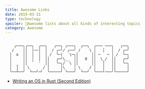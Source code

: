```yaml
---
title: Awesome Links
date: 2019-03-31
type: technology
spoiler: 🌟Awesome lists about all kinds of interesting topics
category: Awesome
---
```


```symbol

    ╭───╮╭──╮  ╭──╮   ╭──╮ ╭───╮  ╭──╮  ╭─── ───╮   ╭──╮
   /    ││  │──│  │  / ╭─╯/ ╭──╯ /    \ │   │   │  / ╭─╯
  │  o  ││  │  │  │ /  ╰─(   \─╮│      ││ ─   ─ │ /  ╰─╮
  │     ││  │  │  ││   ╭─╯\__  ││   O  ││  \_/  ││   ╭─╯
  │  _  ││  `  '  ││   ╰─╮/  \ ││      ││   │   ││   ╰─╮
  │  │  │ \      / │     │\    │ \    / │   │   ││     │
  ╰──┴──╯  ╰──╯─╯  ╰─────╯ ╰───╯  ╰──╯  ╰───╯───╯╰─────╯

```

* [Writing an OS in Rust (Second Edition)](https://os.phil-opp.com)
